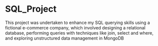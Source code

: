 # SQL_Project
This project was undertaken to enhance my SQL querying skills using a fictional e-commerce company, which involved designing a relational database, performing queries with techniques like join, select and where, and exploring unstructured data management in MongoDB
